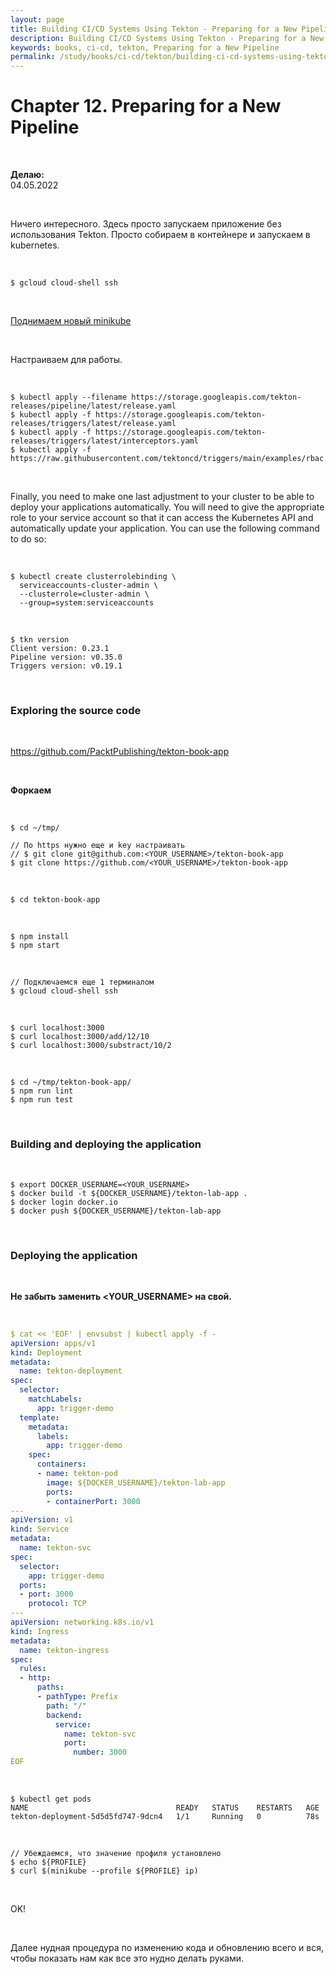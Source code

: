 ```yaml
---
layout: page
title: Building CI/CD Systems Using Tekton - Preparing for a New Pipeline
description: Building CI/CD Systems Using Tekton - Preparing for a New Pipeline
keywords: books, ci-cd, tekton, Preparing for a New Pipeline
permalink: /study/books/ci-cd/tekton/building-ci-cd-systems-using-tekton/preparing-for-a-new-pipeline/
---
```


# Chapter 12. Preparing for a New Pipeline

<br/>

**Делаю:**  
04.05.2022

<br/>

Ничего интересного. Здесь просто запускаем приложение без использования Tekton. Просто собираем в контейнере и запускаем в kubernetes.

<br/>

```
$ gcloud cloud-shell ssh
```

<br/>

[Поднимаем новый minikube](/tools/containers/kubernetes/minikube/setup/)

<br/>

Настраиваем для работы.

<br/>

```
$ kubectl apply --filename https://storage.googleapis.com/tekton-releases/pipeline/latest/release.yaml
$ kubectl apply -f https://storage.googleapis.com/tekton-releases/triggers/latest/release.yaml
$ kubectl apply -f https://storage.googleapis.com/tekton-releases/triggers/latest/interceptors.yaml
$ kubectl apply -f https://raw.githubusercontent.com/tektoncd/triggers/main/examples/rbac.yaml
```

<br/>

Finally, you need to make one last adjustment to your cluster to be able to deploy your applications automatically. You will need to give the appropriate role to your service account so that it can access the Kubernetes API and automatically update your application. You can use the following command to do so:

<br/>

```
$ kubectl create clusterrolebinding \
  serviceaccounts-cluster-admin \
  --clusterrole=cluster-admin \
  --group=system:serviceaccounts
```

<br/>

```
$ tkn version
Client version: 0.23.1
Pipeline version: v0.35.0
Triggers version: v0.19.1
```

<br/>

### Exploring the source code

<br/>

https://github.com/PacktPublishing/tekton-book-app

<br/>

**Форкаем**

<br/>

```
$ cd ~/tmp/

// По https нужно еще и key настраивать
// $ git clone git@github.com:<YOUR_USERNAME>/tekton-book-app
$ git clone https://github.com/<YOUR_USERNAME>/tekton-book-app
```

<br/>

```
$ cd tekton-book-app
```

<br/>

```
$ npm install
$ npm start
```

<br/>

```
// Подключаемся еще 1 терминалом
$ gcloud cloud-shell ssh
```

<br/>

```
$ curl localhost:3000
$ curl localhost:3000/add/12/10
$ curl localhost:3000/substract/10/2
```

<br/>

```
$ cd ~/tmp/tekton-book-app/
$ npm run lint
$ npm run test
```

<br/>

### Building and deploying the application

<br/>

```
$ export DOCKER_USERNAME=<YOUR_USERNAME>
$ docker build -t ${DOCKER_USERNAME}/tekton-lab-app .
$ docker login docker.io
$ docker push ${DOCKER_USERNAME}/tekton-lab-app
```

<br/>

### Deploying the application

<br/>

**Не забыть заменить <YOUR_USERNAME> на свой.**

<br/>

```yaml
$ cat << 'EOF' | envsubst | kubectl apply -f -
apiVersion: apps/v1
kind: Deployment
metadata:
  name: tekton-deployment
spec:
  selector:
    matchLabels:
      app: trigger-demo
  template:
    metadata:
      labels:
        app: trigger-demo
    spec:
      containers:
      - name: tekton-pod
        image: ${DOCKER_USERNAME}/tekton-lab-app
        ports:
        - containerPort: 3000
---
apiVersion: v1
kind: Service
metadata:
  name: tekton-svc
spec:
  selector:
    app: trigger-demo
  ports:
  - port: 3000
    protocol: TCP
---
apiVersion: networking.k8s.io/v1
kind: Ingress
metadata:
  name: tekton-ingress
spec:
  rules:
  - http:
      paths:
      - pathType: Prefix
        path: "/"
        backend:
          service:
            name: tekton-svc
            port:
              number: 3000
EOF
```

<br/>

```
$ kubectl get pods
NAME                                 READY   STATUS    RESTARTS   AGE
tekton-deployment-5d5d5fd747-9dcn4   1/1     Running   0          78s
```

<br/>

```
// Убеждаемся, что значение профиля установлено
$ echo ${PROFILE}
$ curl $(minikube --profile ${PROFILE} ip)
```

<br/>

OK!

<br/>

Далее нудная процедура по изменению кода и обновлению всего и вся, чтобы показать нам как все это нудно делать руками.
